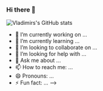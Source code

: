### Hi there 👋
![Vladimirs's GitHub stats](https://github-readme-stats.vercel.app/api?username=VTsybrov&count_private=true&show_icons=true)

<!-- [![Top Langs](https://github-readme-stats.vercel.app/api/top-langs/?username=VTsybrov&layout=compact&exclude_repo=VTsybrov.github.io)](https://github.com/anuraghazra/github-readme-stats) -->

- 🔭 I’m currently working on ...
- 🌱 I’m currently learning ...
- 👯 I’m looking to collaborate on ...
- 🤔 I’m looking for help with ...
- 💬 Ask me about ...
- 📫 How to reach me: ...
- 😄 Pronouns: ...
- ⚡ Fun fact: ...
-->
